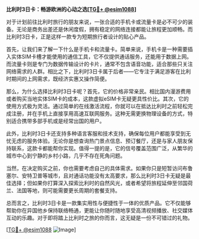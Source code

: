 **比利时3日卡：畅游欧洲的心动之选[[TG💪+ @esim1088](https://t.me/s/esim1088)]**

对于计划前往比利时旅行的朋友来说，一张合适的手机卡或流量卡是必不可少的装备。无论是商务出差还是休闲度假，拥有稳定的网络连接都能让旅程更加顺畅。而比利时3日卡，正是这样一款专为短期旅行者设计的贴心产品。

首先，让我们来了解一下什么是手机卡和流量卡。简单来说，手机卡是一种需要插入实体SIM卡槽才能使用的通信工具，它不仅提供通话服务，还能用于数据上网。而流量卡则是专门为数据传输设计的卡片，通常不包含语音功能，适合那些只关注网络需求的人群。相比之下，比利时3日卡属于后者——它专注于满足游客在比利时期间的上网需求，既经济实惠又操作简便。

那么，为什么选择比利时3日卡呢？首先，它的价格非常亲民。相比国内漫游费用或者购买当地实体SIM卡的成本，这款虚拟eSIM卡无疑更具性价比。其次，它的使用方式极为灵活。通过简单的在线激活流程，你就可以在抵达比利时之前轻松完成注册，并在手机上直接享用高速互联网服务。这种无需更换物理设备的方式，特别适合携带多部手机或是经常出国的用户。

此外，比利时3日卡还支持多种语言客服和技术支持，确保每位用户都能享受到无忧无虑的服务体验。无论你是想查询热门景点信息、预订餐厅，还是与家人朋友保持联系，这款卡都能帮你实现。值得一提的是，它的信号覆盖范围广泛，从繁华的城市中心到宁静的乡村小路，几乎不存在死角问题。

当然，在决定购买之前，你也需要考虑自己的具体需求。如果你只是短暂访问布鲁塞尔、安特卫普等城市，且对通话功能没有太高要求，那么比利时3日卡无疑是最佳选择；但如果你打算深入探索比利时的自然风光，或者希望将旅程延伸至邻国荷兰、法国等地，则可能需要更长周期的套餐支持。

总而言之，比利时3日卡是一款集实用性与便捷性于一体的优质产品。它不仅能够帮助你在异国他乡保持联络畅通，更能让你随时随地享受高清视频播放、社交媒体互动的乐趣。对于即将踏上比利时之旅的你而言，这无疑是一份不可错过的礼物。

[[TG💪+ @esim1088](https://t.me/s/esim1088) ![Image](https://i.postimg.cc/4NQfJmqS/Snipaste-2025-05-13-00-14-12.png)]